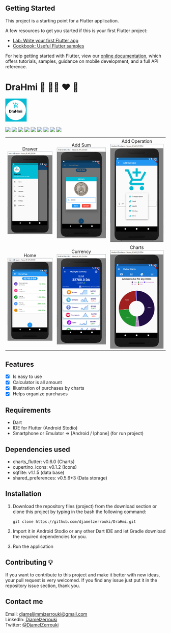  ## Getting Started

This project is a starting point for a Flutter application.

A few resources to get you started if this is your first Flutter project:

- [Lab: Write your first Flutter app](https://flutter.dev/docs/get-started/codelab)
- [Cookbook: Useful Flutter samples](https://flutter.dev/docs/cookbook)

For help getting started with Flutter, view our
[online documentation](https://flutter.dev/docs), which offers tutorials,
samples, guidance on mobile development, and a full API reference.

# DraHmi :money_with_wings: :money_with_wings::money_with_wings: &hearts; 🚀
![](https://github.com/djamelzerrouki/DraHmi/blob/master/assets/captur/logo_drahmi.PNG)

![](https://img.shields.io/badge/Datr-100-green) ![](https://img.shields.io/badge/flutter-100-brightgreen) ![](https://img.shields.io/badge/sdk-flutter%20-yellowgreen) ![](https://img.shields.io/badge/cupertino__icons-%5E0.1.2-brightgreen) ![](https://img.shields.io/badge/sqflite-%5E1.1.5-brightgreen) ![](https://img.shields.io/badge/path__provider-%5E0.5.0%2B1-brightgreen) ![](https://img.shields.io/badge/charts__flutter-%5E0.6.0-brightgreen) ![](https://img.shields.io/badge/shared__preferences-%5E0.5.6%2B3-brightgreen) ![](https://img.shields.io/badge/flutter__sparkline-%5E0.1.0-brightgreen)



<div style="text-align: center">
    <table>
        <tr>
            <td style="text-align: center">
              Drawer
                    <img src="https://github.com/djamelzerrouki/DraHmi/blob/master/assets/captur/Capture1.PNG" width="300"/>
           </td>            
            <td style="text-align: center">   
             Add Sum
                      <img src="https://github.com/djamelzerrouki/DraHmi/blob/master/assets/captur/Capture2.PNG" width="300"/>
            </td>
            <td style="text-align: center">
                         Add Operation
                     <img src="https://github.com/djamelzerrouki/DraHmi/blob/master/assets/captur/Capture3.PNG" width="300"/>
           </td>
      </tr>
      <tr>
            <td style="text-align: center">
              Home
                     <img src="https://github.com/djamelzerrouki/DraHmi/blob/master/assets/captur/Capture4.PNG" width="300"/>
            </td>    
            </td>
            <td style="text-align: center">
              Currency
                     <img src="https://github.com/djamelzerrouki/DraHmi/blob/master/assets/captur/Capture5.PNG" width="300"/>
            </td>
            <td style="text-align: center">
              Charts
                     <img src="https://github.com/djamelzerrouki/DraHmi/blob/master/assets/captur/Capture6.PNG" width="300"/>
            </td> 
      </tr>
      
      
  </table>
  </div>



 ## Features
* [x] Is easy to use
* [x] Calculator is all amount
* [x] Illustration of purchases by charts 
* [x] Helps organize purchases
## Requirements
* Dart 
* IDE for Flutter (Android Stodio)
* Smartphone or Emulator  => [Android / Iphone] (for run  project) 
## Dependencies  used
* charts_flutter: v0.6.0 (Charts)
* cupertino_icons: v0.1.2 (Icons)
* sqflite: v1.1.5 (data base)
* shared_preferences: v0.5.6+3 (Data storage)

## Installation
1. Download the repository files (project) from the download section or clone this project by typing in the bash the following command:

       git clone https://github.com/djamelzerrouki/DraHmi.git
2. Import it in Android Stodio or any other Dart IDE and let Gradle download the required dependencies for you.
3. Run the application

## Contributing 💡
If you want to contribute to this project and make it better with new ideas, your pull request is very welcomed.
If you find any issue just put it in the repository issue section, thank you.

## Contact me
Email: djameljimmizerrouki@gmail.com  
LinkedIn: [Djamelzerrouki](https://www.linkedin.com/in/djamel-zerrouki-0785b6161/)  
Twitter: [@DjamelZerrouki](https://twitter.com/DjamelZerrouki5)
